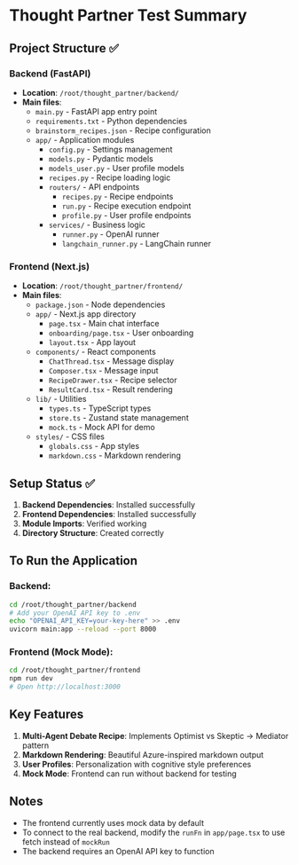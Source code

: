 # Thought Partner Test Summary

## Project Structure ✅

### Backend (FastAPI)
- **Location**: `/root/thought_partner/backend/`
- **Main files**:
  - `main.py` - FastAPI app entry point
  - `requirements.txt` - Python dependencies
  - `brainstorm_recipes.json` - Recipe configuration
  - `app/` - Application modules
    - `config.py` - Settings management
    - `models.py` - Pydantic models
    - `models_user.py` - User profile models
    - `recipes.py` - Recipe loading logic
    - `routers/` - API endpoints
      - `recipes.py` - Recipe endpoints
      - `run.py` - Recipe execution endpoint
      - `profile.py` - User profile endpoints
    - `services/` - Business logic
      - `runner.py` - OpenAI runner
      - `langchain_runner.py` - LangChain runner

### Frontend (Next.js)
- **Location**: `/root/thought_partner/frontend/`
- **Main files**:
  - `package.json` - Node dependencies
  - `app/` - Next.js app directory
    - `page.tsx` - Main chat interface
    - `onboarding/page.tsx` - User onboarding
    - `layout.tsx` - App layout
  - `components/` - React components
    - `ChatThread.tsx` - Message display
    - `Composer.tsx` - Message input
    - `RecipeDrawer.tsx` - Recipe selector
    - `ResultCard.tsx` - Result rendering
  - `lib/` - Utilities
    - `types.ts` - TypeScript types
    - `store.ts` - Zustand state management
    - `mock.ts` - Mock API for demo
  - `styles/` - CSS files
    - `globals.css` - App styles
    - `markdown.css` - Markdown rendering

## Setup Status ✅

1. **Backend Dependencies**: Installed successfully
2. **Frontend Dependencies**: Installed successfully
3. **Module Imports**: Verified working
4. **Directory Structure**: Created correctly

## To Run the Application

### Backend:
```bash
cd /root/thought_partner/backend
# Add your OpenAI API key to .env
echo "OPENAI_API_KEY=your-key-here" >> .env
uvicorn main:app --reload --port 8000
```

### Frontend (Mock Mode):
```bash
cd /root/thought_partner/frontend
npm run dev
# Open http://localhost:3000
```

## Key Features

1. **Multi-Agent Debate Recipe**: Implements Optimist vs Skeptic → Mediator pattern
2. **Markdown Rendering**: Beautiful Azure-inspired markdown output
3. **User Profiles**: Personalization with cognitive style preferences
4. **Mock Mode**: Frontend can run without backend for testing

## Notes

- The frontend currently uses mock data by default
- To connect to the real backend, modify the `runFn` in `app/page.tsx` to use fetch instead of `mockRun`
- The backend requires an OpenAI API key to function
